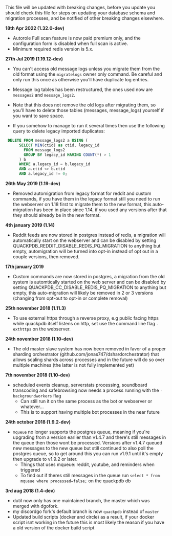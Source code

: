 This file will be updated with breaking changes, before you update you should check this file for steps on updating your database schema and migration processes, and be notified of other breaking changes elsewhere.

**18th Apr 2022 (1.32.0-dev)**

 - Autorole Full scan feature is now paid premium only, and the configuration form is disabled when full scan is active.
 - Minimum required redis version is 5.x.

**27th Jul 2019 (1.19.12-dev)**

 - You can't access old message logs unless you migrate them from the old format using the `migratelogs` owner only command. Be careful and only run this once as otherwise you'll have duplicate log entries.
 - Message log tables has been restructured, the ones used now are `messages2` and `message_logs2`. 
 - Note that this does not remove the old logs after migrating them, so you'll have to delete those tables (messages, message_logs) yourself if you want to save space.

 - If you somehow to manage to run it several times then use the following query to delete legacy imported duplicates:
```sql
 DELETE FROM message_logs2 a USING (
      SELECT MIN(ctid) as ctid, legacy_id
        FROM message_logs2 
        GROUP BY legacy_id HAVING COUNT(*) > 1
      ) b
      WHERE a.legacy_id = b.legacy_id
      AND a.ctid <> b.ctid
      AND a.legacy_id != 0;
```

**26th May 2019 (1.19-dev)**

 - Removed automigration from legacy format for reddit and custom commands, if you have them in the legacy format still you need to run the webserver on 1.18 first to migrate them to the new format, this auto-migration has been in place since 1.14, if you used any versions after that they should already be in the new format.

**4th january 2019 (1.14)**

 - Reddit feeds are now stored in postgres instead of redis, a migration will automatically start on the webserver and can be disabled by setting QUACKPDB_REDDIT_DISABLE_REDIS_PQ_MIGRATION to anything but empty, automigration will be turned into opt-in instead of opt out in a couple versions, then removed.

**17th january 2019**

 - Custom commands are now stored in postgres, a migration from the old system is automtically started on the web server and can be disabled by setting QUACKPDB_CC_DISABLE_REDIS_PQ_MIGRATION to anything but empty, this auto-migration will likely be removed in 2 or 3 versions (changing from opt-out to opt-in or complete removal)

**25th november 2018 (1.11.3)**

 - To use external https through a reverse proxy, e.g public facing https while quackpdb itself listens on http, set use the command line flag `-exthttps` on the webserver.

**24th november 2018 (1.10-dev)**

 - The old master slave system has now been removed in favor of a proper sharding orchestrator (github.com/jonas747/dshardorchestrator) that allows scaling shards across processes and in the future will do so over multiple machines (the latter is not fully implemented yet)

**7th november 2018 (1.10-dev)**
 - scheduled events cleanup, serverstats processing, soundboard transcoding and safebrowsing now needs a process running with the `-backgroundworkers` flag
     + Can still run it on the same process as the bot or webserver or whatever...
     + This is to support having multiple bot processes in the near future

**24th october 2018 (1.9.2-dev)**
 - `mqueue` no longer supports the postgres queue, meaning if you're upgrading from a version earlier than v1.4.7 and there's still messages in the queue then those wont be processed. Versions after v1.4.7 queued new messages to the new queue but still continued to also poll the postgres queue, so to get around this you can run v1.9.1 until it's empty then upgrade to v1.9.2 or later.
     + Things that uses mqueue: reddit, youtube, and reminders when triggered
     + To find out if theres still messages in the queue run `select * from mqueue where processed=false;` on the quackpdb db

**3rd aug 2018 (1.4-dev)**
 - dutil now only has one maintained branch, the master which was merged with dgofork.
 - my discordgo fork's default branch is now `quackpdb` instead of `master`
 - Updated build scripts (docker and circle) as a result, if your docker script isnt working in the future this is most likely the reason if you have a old version of the docker build script
